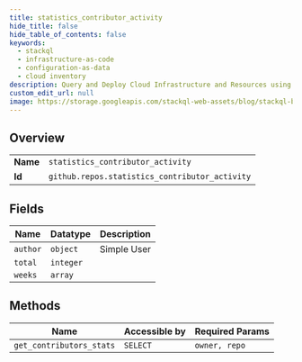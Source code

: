 ```yaml
---
title: statistics_contributor_activity
hide_title: false
hide_table_of_contents: false
keywords:
  - stackql
  - infrastructure-as-code
  - configuration-as-data
  - cloud inventory
description: Query and Deploy Cloud Infrastructure and Resources using SQL
custom_edit_url: null
image: https://storage.googleapis.com/stackql-web-assets/blog/stackql-blog-post-featured-image.png
---
```

  
    

## Overview
<table><tbody>
<tr><td><b>Name</b></td><td><code>statistics_contributor_activity</code></td></tr>
<tr><td><b>Id</b></td><td><code>github.repos.statistics_contributor_activity</code></td></tr>
</tbody></table>

## Fields
| Name | Datatype | Description |
| ---- | -------- | ----------- |
| `author` | `object` | Simple User |
| `total` | `integer` |  |
| `weeks` | `array` |  |
## Methods
| Name | Accessible by | Required Params |
| ---- | ------------- | --------------- |
| `get_contributors_stats` | `SELECT` | `owner, repo` |
